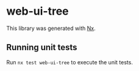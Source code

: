 # web-ui-tree

This library was generated with [Nx](https://nx.dev).

## Running unit tests

Run `nx test web-ui-tree` to execute the unit tests.
